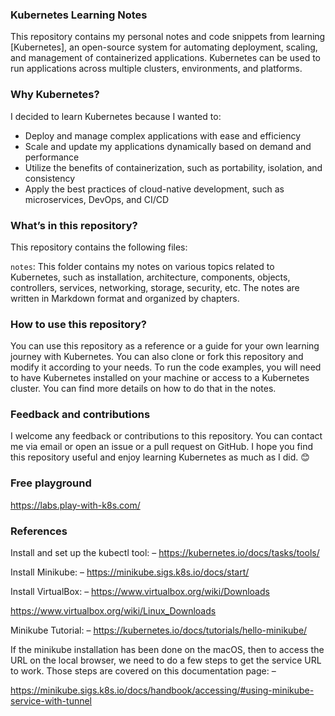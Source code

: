 ### Kubernetes Learning Notes

This repository contains my personal notes and code snippets from learning [Kubernetes], an open-source system for automating deployment, scaling, and management of containerized applications. Kubernetes can be used to run applications across multiple clusters, environments, and platforms.

### Why Kubernetes?
I decided to learn Kubernetes because I wanted to:
- Deploy and manage complex applications with ease and efficiency
- Scale and update my applications dynamically based on demand and performance
- Utilize the benefits of containerization, such as portability, isolation, and consistency
- Apply the best practices of cloud-native development, such as microservices, DevOps, and CI/CD

### What’s in this repository?
This repository contains the following files:

`notes`: This folder contains my notes on various topics related to Kubernetes, such as installation, architecture, components, objects, controllers, services, networking, storage, security, etc. The notes are written in Markdown format and organized by chapters.

### How to use this repository?
You can use this repository as a reference or a guide for your own learning journey with Kubernetes. You can also clone or fork this repository and modify it according to your needs. To run the code examples, you will need to have Kubernetes installed on your machine or access to a Kubernetes cluster. You can find more details on how to do that in the notes.

### Feedback and contributions
I welcome any feedback or contributions to this repository. You can contact me via email or open an issue or a pull request on GitHub. I hope you find this repository useful and enjoy learning Kubernetes as much as I did. 😊

### Free playground
https://labs.play-with-k8s.com/

### References

Install and set up the kubectl tool: –
https://kubernetes.io/docs/tasks/tools/

Install Minikube: –
https://minikube.sigs.k8s.io/docs/start/

Install VirtualBox: –
https://www.virtualbox.org/wiki/Downloads

https://www.virtualbox.org/wiki/Linux_Downloads

Minikube Tutorial: –
https://kubernetes.io/docs/tutorials/hello-minikube/

If the minikube installation has been done on the macOS, then to access the URL on the local browser, we need to do a few steps to get the service URL to work. Those steps are covered on this documentation page: –

https://minikube.sigs.k8s.io/docs/handbook/accessing/#using-minikube-service-with-tunnel
